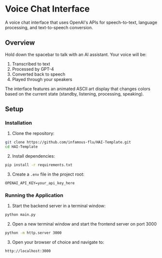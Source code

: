 # Voice Chat Interface

A voice chat interface that uses OpenAI's APIs for speech-to-text, language processing, and text-to-speech conversion.

## Overview

Hold down the spacebar to talk with an AI assistant. Your voice will be:
1. Transcribed to text
2. Processed by GPT-4
3. Converted back to speech
4. Played through your speakers

The interface features an animated ASCII art display that changes colors based on the current state (standby, listening, processing, speaking).

## Setup

### Installation
1. Clone the repository:
```bash
git clone https://github.com/infamous-flu/HAI-Template.git
cd HAI-Template
```

2. Install dependencies:
```bash
pip install -r requirements.txt
```

3. Create a `.env` file in the project root:
```
OPENAI_API_KEY=your_api_key_here
```

### Running the Application

1. Start the backend server in a terminal window:
```bash
python main.py
```

2. Open a new terminal window and start the frontend server on port 3000
```bash
python -m http.server 3000
```

3. Open your browser of choice and navigate to:
```
http://localhost:3000
```
